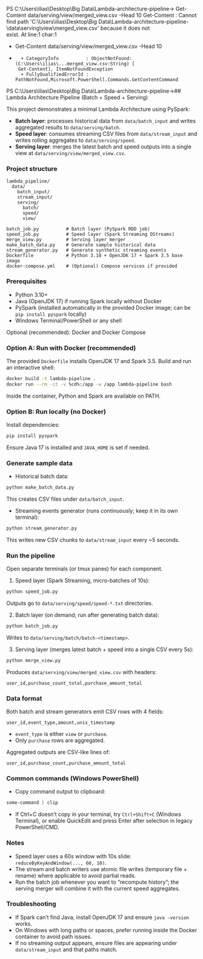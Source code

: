 PS C:\Users\ilias\Desktop\Big Data\Lambda-architecture-pipeline-> Get-Content data/serving/view/merged_view.csv -Head 10
Get-Content : Cannot find path 'C:\Users\ilias\Desktop\Big 
Data\Lambda-architecture-pipeline-\data\serving\view\merged_view.csv' because it does not   
exist.
At line:1 char:1
+ Get-Content data/serving/view/merged_view.csv -Head 10
+ ~~~~~~~~~~~~~~~~~~~~~~~~~~~~~~~~~~~~~~~~~~~~~~~~~~~~~~
    + CategoryInfo          : ObjectNotFound: (C:\Users\ilias\...merged_view.csv:String) [  
   Get-Content], ItemNotFoundException
    + FullyQualifiedErrorId : PathNotFound,Microsoft.PowerShell.Commands.GetContentCommand  

PS C:\Users\ilias\Desktop\Big Data\Lambda-architecture-pipeline->## Lambda Architecture Pipeline (Batch + Speed + Serving)

This project demonstrates a minimal Lambda Architecture using PySpark:
- **Batch layer**: processes historical data from `data/batch_input` and writes aggregated results to `data/serving/batch`.
- **Speed layer**: consumes streaming CSV files from `data/stream_input` and writes rolling aggregates to `data/serving/speed`.
- **Serving layer**: merges the latest batch and speed outputs into a single view at `data/serving/view/merged_view.csv`.

### Project structure

```
lambda_pipeline/
  data/
    batch_input/
    stream_input/
    serving/
      batch/
      speed/
      view/

batch_job.py          # Batch layer (PySpark RDD job)
speed_job.py          # Speed layer (Spark Streaming DStreams)
merge_view.py         # Serving layer merger
make_batch_data.py    # Generate sample historical data
stream_generator.py   # Generate synthetic streaming events
Dockerfile            # Python 3.10 + OpenJDK 17 + Spark 3.5 base image
docker-compose.yml    # (Optional) Compose services if provided
```

### Prerequisites

- Python 3.10+
- Java (OpenJDK 17) if running Spark locally without Docker
- PySpark (installed automatically in the provided Docker image; can be `pip install pyspark` locally)
- Windows Terminal/PowerShell or any shell

Optional (recommended): Docker and Docker Compose

### Option A: Run with Docker (recommended)

The provided `Dockerfile` installs OpenJDK 17 and Spark 3.5. Build and run an interactive shell:

```bash
docker build -t lambda-pipeline .
docker run --rm -it -v %cd%:/app -w /app lambda-pipeline bash
```

Inside the container, Python and Spark are available on PATH.

### Option B: Run locally (no Docker)

Install dependencies:

```bash
pip install pyspark
```

Ensure Java 17 is installed and `JAVA_HOME` is set if needed.

### Generate sample data

- Historical batch data:

```bash
python make_batch_data.py
```

This creates CSV files under `data/batch_input`.

- Streaming events generator (runs continuously; keep it in its own terminal):

```bash
python stream_generator.py
```

This writes new CSV chunks to `data/stream_input` every ~5 seconds.

### Run the pipeline

Open separate terminals (or tmux panes) for each component.

1) Speed layer (Spark Streaming, micro-batches of 10s):

```bash
python speed_job.py
```

Outputs go to `data/serving/speed/speed-*.txt` directories.

2) Batch layer (on demand; run after generating batch data):

```bash
python batch_job.py
```

Writes to `data/serving/batch/batch-<timestamp>`.

3) Serving layer (merges latest batch + speed into a single CSV every 5s):

```bash
python merge_view.py
```

Produces `data/serving/view/merged_view.csv` with headers:

```
user_id,purchase_count_total,purchase_amount_total
```

### Data format

Both batch and stream generators emit CSV rows with 4 fields:

```
user_id,event_type,amount,unix_timestamp
```

- `event_type` is either `view` or `purchase`.
- Only `purchase` rows are aggregated.

Aggregated outputs are CSV-like lines of:

```
user_id,purchase_count,purchase_amount_total
```

### Common commands (Windows PowerShell)

- Copy command output to clipboard:

```powershell
some-command | clip
```

- If Ctrl+C doesn’t copy in your terminal, try `Ctrl+Shift+C` (Windows Terminal), or enable QuickEdit and press Enter after selection in legacy PowerShell/CMD.

### Notes

- Speed layer uses a 60s window with 10s slide: `reduceByKeyAndWindow(..., 60, 10)`.
- The stream and batch writers use atomic file writes (temporary file + rename) where applicable to avoid partial reads.
- Run the batch job whenever you want to “recompute history”; the serving merger will combine it with the current speed aggregates.

### Troubleshooting

- If Spark can’t find Java, install OpenJDK 17 and ensure `java -version` works.
- On Windows with long paths or spaces, prefer running inside the Docker container to avoid path issues.
- If no streaming output appears, ensure files are appearing under `data/stream_input` and that paths match.


